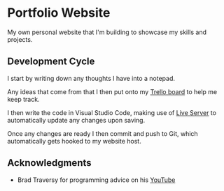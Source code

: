 # Portfolio Website

My own personal website that I'm building to showcase my skills and projects.

## Development Cycle

I start by writing down any thoughts I have into a notepad.

Any ideas that come from that I then put onto my [Trello board](https://trello.com/b/T4WPeKbE/portfolio-website) to help me keep track.

I then write the code in Visual Studio Code, making use of [Live Server](https://marketplace.visualstudio.com/items?itemName=ritwickdey.LiveServer) to automatically update any changes upon saving.

Once any changes are ready I then commit and push to Git, which automatically gets hooked to my website host.

## Acknowledgments

* Brad Traversy for programming advice on his [YouTube](https://www.youtube.com/channel/UC29ju8bIPH5as8OGnQzwJyA)

